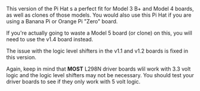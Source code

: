 This version of the Pi Hat s a perfect fit for Model 3 B+ and Model 4 boards, as well as clones of those models. You would also use this Pi Hat if you are using a Banana Pi or Orange Pi "Zero" board.

If you're actually going to waste a Model 5 board (or clone) on this, you will need to use the v1.4 board instead.

The issue with the logic level shifters in the v1.1 and v1.2 boards is fixed in this version.

Again, keep in mind that **MOST** L298N driver boards wlil work with 3.3 volt logic and the logic level shifters may not be necessary. You should test your driver boards to see if they only work with 5 volt logic.

